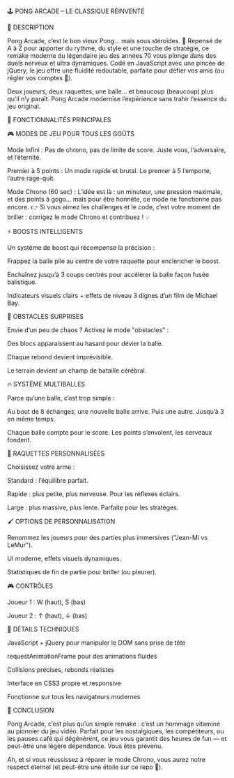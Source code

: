 🕹️ PONG ARCADE – LE CLASSIQUE RÉINVENTÉ

📝 DESCRIPTION

Pong Arcade, c’est le bon vieux Pong... mais sous stéroïdes. 🏓
Repensé de A à Z pour apporter du rythme, du style et une touche de stratégie, ce remake moderne du légendaire jeu des années 70 vous plonge dans des duels nerveux et ultra dynamiques. Codé en JavaScript avec une pincée de jQuery, le jeu offre une fluidité redoutable, parfaite pour défier vos amis (ou régler vos comptes 👀).

Deux joueurs, deux raquettes, une balle… et beaucoup (beaucoup) plus qu’il n’y paraît. Pong Arcade modernise l’expérience sans trahir l’essence du jeu original.

🚀 FONCTIONNALITÉS PRINCIPALES

🎮 MODES DE JEU POUR TOUS LES GOÛTS

Mode Infini : Pas de chrono, pas de limite de score. Juste vous, l’adversaire, et l’éternité.

Premier à 5 points : Un mode rapide et brutal. Le premier à 5 l’emporte, l’autre rage-quit.

Mode Chrono (60 sec) : L’idée est là : un minuteur, une pression maximale, et des points à gogo… mais pour être honnête, ce mode ne fonctionne pas encore.
👉 Si vous aimez les challenges et le code, c’est votre moment de briller : corrigez le mode Chrono et contribuez ! 💡

⚡ BOOSTS INTELLIGENTS

Un système de boost qui récompense la précision :

Frappez la balle pile au centre de votre raquette pour enclencher le boost.

Enchaînez jusqu’à 3 coups centrés pour accélérer la balle façon fusée balistique.

Indicateurs visuels clairs + effets de niveau 3 dignes d’un film de Michael Bay.

🧱 OBSTACLES SURPRISES

Envie d’un peu de chaos ? Activez le mode "obstacles" :

Des blocs apparaissent au hasard pour dévier la balle.

Chaque rebond devient imprévisible.

Le terrain devient un champ de bataille cérébral.

🔥 SYSTÈME MULTIBALLES

Parce qu’une balle, c’est trop simple :

Au bout de 8 échanges, une nouvelle balle arrive. Puis une autre. Jusqu’à 3 en même temps.

Chaque balle compte pour le score. Les points s’envolent, les cerveaux fondent.

🏓 RAQUETTES PERSONNALISÉES

Choisissez votre arme :

Standard : l’équilibre parfait.

Rapide : plus petite, plus nerveuse. Pour les réflexes éclairs.

Large : plus massive, plus lente. Parfaite pour les stratèges.

🖌️ OPTIONS DE PERSONNALISATION

Renommez les joueurs pour des parties plus immersives ("Jean-Mi vs LeMur").

UI moderne, effets visuels dynamiques.

Statistiques de fin de partie pour briller (ou pleurer).

🎮 CONTRÔLES

Joueur 1 : W (haut), S (bas)

Joueur 2 : ↑ (haut), ↓ (bas)

🔧 DÉTAILS TECHNIQUES

JavaScript + jQuery pour manipuler le DOM sans prise de tête

requestAnimationFrame pour des animations fluides

Collisions précises, rebonds réalistes

Interface en CSS3 propre et responsive

Fonctionne sur tous les navigateurs modernes

🎯 CONCLUSION

Pong Arcade, c’est plus qu’un simple remake : c’est un hommage vitaminé au pionnier du jeu vidéo.
Parfait pour les nostalgiques, les compétiteurs, ou les pauses café qui dégénèrent, ce jeu vous garantit des heures de fun — et peut-être une légère dépendance. Vous êtes prévenu.

Ah, et si vous réussissez à réparer le mode Chrono, vous aurez notre respect éternel (et peut-être une étoile sur ce repo 🌟).
